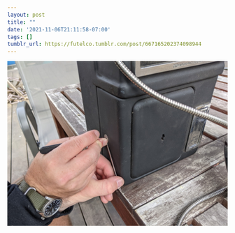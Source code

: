 ```yaml
---
layout: post
title: ""
date: '2021-11-06T21:11:58-07:00'
tags: []
tumblr_url: https://futelco.tumblr.com/post/667165202374098944
---
```

 ![](/images/blog/ae685fad6dc1098666cd96bfbe759865327d82f4.jpg)  
